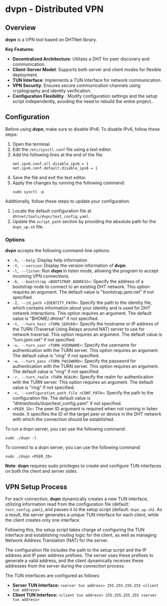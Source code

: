 # dvpn - Distributed VPN

## Overview

**dvpn** is a VPN tool based on DHTNet library.

**Key Features**:

- **Decentralized Architecture**: Utilizes a DHT for peer discovery and communication.
- **Client-Server Model**: Supports both server and client modes for flexible deployment.
- **TUN Interface**: Implements a TUN interface for network communication.
- **VPN Security**: Ensures secure communication channels using cryptography and identity verification.
- **Configuration Flexibility** : Modify configuration settings and the setup script independently, avoiding the need to rebuild the entire project..

## Configuration

Before using **dvpn**, make sure to disable IPv6. To disable IPv6, follow these steps:

1. Open the terminal.
2. Edit the `/etc/sysctl.conf` file using a text editor.
3. Add the following lines at the end of the file:
    ```shell
    net.ipv6.conf.all.disable_ipv6 = 1
    net.ipv6.conf.default.disable_ipv6 = 1
    ```
4. Save the file and exit the text editor.
5. Apply the changes by running the following command:
    ```shell
    sudo sysctl -p
    ```

Additionally, follow these steps to update your configuration:

1. Locate the default configuration file at `dhtnet/tools/dvpn/test_config.yaml`.
2. Update the `script_path` section by providing the absolute path for the `dvpn_up.sh` file.

### Options

**dvpn** accepts the following command-line options:

- `-h, --help`: Display help information
- `-V, --version`: Display the version information of **dvpn**.
- `-l, --listen`: Run **dvpn** in listen mode, allowing the program to accept incoming VPN connections.
- `-b, --bootstrap <BOOTSTRAP_ADDRESS>`: Specify the address of a bootstrap node to connect to an existing DHT network. This option requires an argument. The default value is "bootstrap.jami.net" if not specified.
- `-I, --id_path <IDENTITY_PATH>`: Specify the path to the identity file, which contains information about your identity and is used for DHT network interactions. This option requires an argument. The default value is "$HOME/.dhtnet" if not specified.
- `-t, --turn_host <TURN_SERVER>`: Specify the hostname or IP address of the TURN (Traversal Using Relays around NAT) server to use for network traversal. This option requires an argument. The default value is "turn.jami.net" if not specified.
- `-u, --turn_user <TURN_USERNAME>`: Specify the username for authentication with the TURN server. This option requires an argument. The default value is "ring" if not specified.
- `-w, --turn_pass <TURN_PASSWORD>`: Specify the password for authentication with the TURN server. This option requires an argument. The default value is "ring" if not specified.
- `-r, --turn_realm <TURN_REALM>`: Specify the realm for authentication with the TURN server. This option requires an argument. The default value is "ring" if not specified.
- `-c, --configuration_path_file <CONF_PATH>`: Specify the path to the configuration file. The default value is "dhtnet/tools/dvpn/test_config.yaml" if not specified.
- `<PEER_ID>`: The peer ID argument is required when not running in listen mode. It specifies the ID of the target peer or device in the DHT network with which the connection should be established.

To run a dvpn server, you can use the following command:
```shell
sudo ./dvpn -l
```

To connect to a dvpn server, you can use the following command:
```shell
sudo ./dvpn <PEER_ID>
```

**Note**: **dvpn** requires sudo privileges to create and configure TUN interfaces on both the client and server sides.


## VPN Setup Process

For each connection, **dvpn** dynamically creates a new TUN interface, utilizing information read from the configuration file (default: `test_config.yaml`), and passes it to the setup script (default: `dvpn_up.sh`). As a result, the server generates a unique TUN interface for each client, while the client creates only one interface.


Following this, the setup script takes charge of configuring the TUN interface and establishing routing logic for the client, as well as managing Network Address Translation (NAT) for the server.

The configuration file includes the path to the setup script and the IP address and IP peer address prefixes. The server uses these prefixes to generate a valid address, and the client dynamically receives these addresses from the server during the connection process.


The TUN interfaces are configured as follows:

- **Server TUN Interface:** `<server tun address> 255.255.255.255 <client tun address>`
- **Client TUN Interface:** `<client tun address> 255.255.255.255 <server tun address>`
